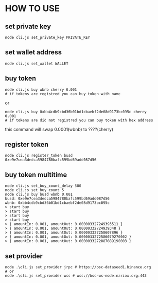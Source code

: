 # HOW TO USE

## set private key
```
node cli.js set_private_key PRIVATE_KEY
```

## set wallet address
```
node cli.js set_wallet WALLET
```

## buy token

```
node cli.js buy wbnb cherry 0.001
# if tokens are registred you can buy token with name
```
or
```
node cli.js buy 0xbb4cdb9cbd36b01bd1cbaebf2de08d9173bc095c cherry 0.001
# if tokens are did not registred you can buy token with hex address
```

this command will swap 0.0001(wbnb) to ????(cherry)

## register token
```
node cli.js register_token busd 0xe9e7cea3dedca5984780bafc599bd69add087d56
```

## buy token multitime
```
node cli.js set_buy_count_delay 500
node cli.js set_buy_count 5
node cli.js buy busd wbnb 0.001
busd: 0xe9e7cea3dedca5984780bafc599bd69add087d56
wbnb: 0xbb4cdb9cbd36b01bd1cbaebf2de08d9173bc095c
> start buy
> start buy
> start buy
> start buy
> { amountIn: 0.001, amountOut: 0.000003327249393511 }
> { amountIn: 0.001, amountOut: 0.00000332724939348 }
> { amountIn: 0.001, amountOut: 0.000003327258607896 }
> { amountIn: 0.001, amountOut: 0.0000033272586079270002 }
> { amountIn: 0.001, amountOut: 0.0000033272887089190003 }
```

## set provider
```
node .\cli.js set_provider jrpc # https://bsc-dataseed1.binance.org
# or
node .\cli.js set_provider wss # wss://bsc-ws-node.nariox.org:443
```
